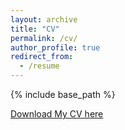 ```yaml
---
layout: archive
title: "CV"
permalink: /cv/
author_profile: true
redirect_from:
  - /resume
---
```


{% include base_path %}

[Download My CV here](http://github.com/Schrodingercutecat/waynetang.github.io/files/CV_Weiheng_Tang.pdf)
